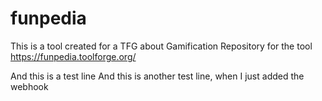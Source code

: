 # funpedia
This is a tool created for a TFG about Gamification
Repository for the tool https://funpedia.toolforge.org/

And this is a test line 
And this is another test line, when I just added the webhook